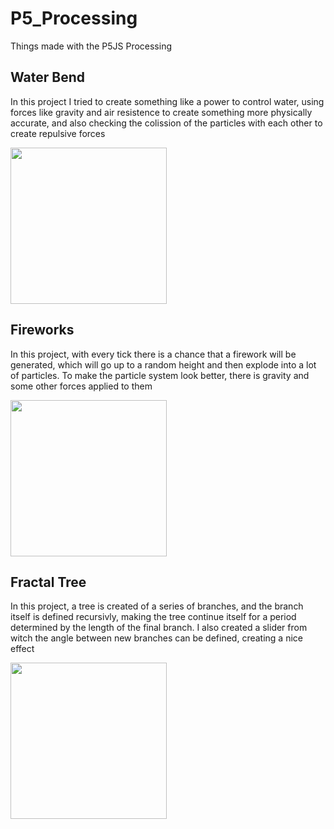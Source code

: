 # P5_Processing
Things made with the P5JS Processing


## Water Bend
In this project I tried to create something like a power to control water, using forces like gravity and air resistence to create something more physically accurate, and also checking the colission of the particles with each other to create repulsive forces 

<img src="https://user-images.githubusercontent.com/53837251/227749167-e868ea43-d363-4c53-9b7d-601eee1f1092.gif" width="250" height="250"/>

## Fireworks
In this project, with every tick there is a chance that a firework will be generated, which will go up to a random height and then explode into a lot of particles. To make the particle system look better, there is gravity and some other forces applied to them

<img src="https://user-images.githubusercontent.com/53837251/227749258-10487a69-25f6-43c6-88b8-680f7dde5212.gif" width="250" height="250"/>


## Fractal Tree
In this project, a tree is created of a series of branches, and the branch itself is defined recursivly, making the tree continue itself for a period determined by the length of the final branch. I also created a slider from witch the angle between new branches can be defined, creating a nice effect

<img src="https://user-images.githubusercontent.com/53837251/227749380-b28f9aa4-7e7a-41ce-9432-5b1bcbef48af.gif" width="250" height="250"/>
